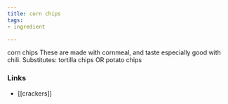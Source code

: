 ```yaml
---
title: corn chips
tags:
- ingredient

---
```

corn chips These are made with cornmeal, and taste especially good with chili. Substitutes: tortilla chips OR potato chips

### Links

* [[crackers]]
